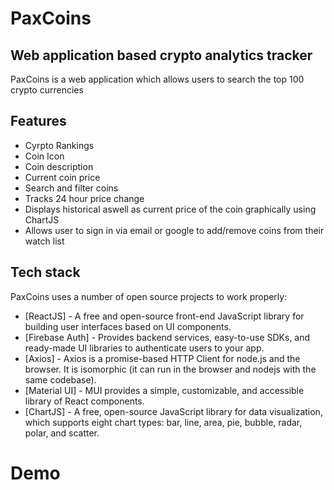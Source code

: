 # PaxC️oins
## Web application based crypto analytics tracker 

PaxCoins is a web application which allows users to search the top 100 crypto currencies 

## Features

- Cyrpto Rankings
- Coin Icon
- Coin description
- Current coin price
- Search and filter coins
- Tracks 24 hour price change
- Displays historical aswell as current price of the coin graphically using ChartJS
- Allows user to sign in via email or google to add/remove coins from their watch list

## Tech stack

PaxCoins uses a number of open source projects to work properly:

- [ReactJS] - A free and open-source front-end JavaScript library for building user interfaces based on UI components.
- [Firebase Auth] - Provides backend services, easy-to-use SDKs, and ready-made UI libraries to authenticate users to your app. 
- [Axios] - Axios is a promise-based HTTP Client for node.js and the browser. It is isomorphic (it can run in the browser and nodejs with the same codebase).
- [Material UI] - MUI provides a simple, customizable, and accessible library of React components. 
- [ChartJS] - A free, open-source JavaScript library for data visualization, which supports eight chart types: bar, line, area, pie, bubble, radar, polar, and scatter.

# Demo
